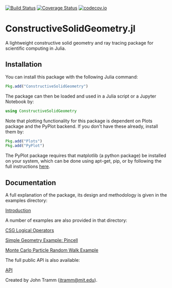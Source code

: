 [![Build Status](https://travis-ci.org/jtramm/ConstructiveSolidGeometry.jl.svg?branch=master)](https://travis-ci.org/jtramm/ConstructiveSolidGeometry.jl)
[![Coverage Status](https://coveralls.io/repos/github/jtramm/ConstructiveSolidGeometry.jl/badge.svg?branch=master)](https://coveralls.io/github/jtramm/ConstructiveSolidGeometry.jl?branch=master)
[![codecov.io](http://codecov.io/github/jtramm/ConstructiveSolidGeometry.jl/coverage.svg?branch=master)](http://codecov.io/github/jtramm/ConstructiveSolidGeometry.jl?branch=master)
# ConstructiveSolidGeometry.jl

A lightweight constructive solid geometry and ray tracing package for scientific computing in Julia.

## Installation

You can install this package with the following Julia command:

```julia
Pkg.add("ConstructiveSolidGeometry")
```

The package can then be loaded and used in a Julia script or a Jupyter Notebook by:

```julia
using ConstructiveSolidGeometry
```

Note that plotting functionality for this package is dependent on Plots package and the PyPlot backend. If you don't have these already, install them by:

```julia
Pkg.add("Plots")
Pkg.add("PyPlot")
```

The PyPlot package requires that matplotlib (a python package) be installed on your system, which can be done using apt-get, pip, or by following the full instructions [here](http://matplotlib.org/faq/installing_faq.html#python-org-python).

## Documentation

A full explanation of the package, its design and methodology is given in the examples directory:

[Introduction](https://github.com/jtramm/ConstructiveSolidGeometry.jl/blob/master/examples/1-Introduction.ipynb)

A number of examples are also provided in that directory:

[CSG Logical Operators](https://github.com/jtramm/ConstructiveSolidGeometry.jl/blob/master/examples/2-CSG_Logical_Operators.ipynb)

[Simple Geometry Example: Pincell](https://github.com/jtramm/ConstructiveSolidGeometry.jl/blob/master/examples/3-Pincell.ipynb)

[Monte Carlo Particle Random Walk Example](https://github.com/jtramm/ConstructiveSolidGeometry.jl/blob/master/examples/4-Monte_Carlo_Particle_Simulation.ipynb)

The full public API is also available:

[API](https://github.com/jtramm/ConstructiveSolidGeometry.jl/blob/master/docs/build/index.md)

Created by John Tramm (jtramm@mit.edu).
